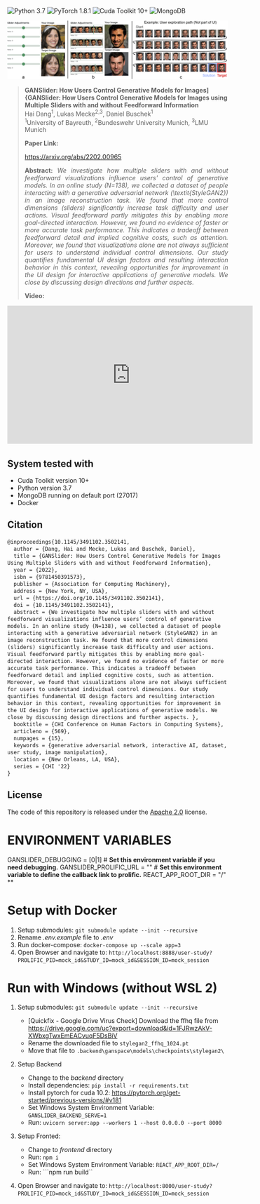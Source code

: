 
![Python 3.7](https://img.shields.io/badge/python-3.6-green.svg)
![PyTorch 1.8.1](https://img.shields.io/badge/pytorch-1.4-green.svg)
![Cuda Toolkit 10+](https://img.shields.io/badge/cudatoolkit-10%2B-green)
![MongoDB](https://img.shields.io/badge/mongodb-4.4.3-green)


<img src="./static/teaser.png" alt="Teaser figure" width="1024px"/>

> **GANSlider: How Users Control Generative Models for Images]{GANSlider: How Users Control Generative Models for Images using Multiple Sliders with and without Feedforward Information**<br>
> Hai Dang<sup>1</sup>, Lukas Mecke<sup>2,3</sup>, Daniel Buschek<sup>1</sup><br>
> <sup>1</sup>University of Bayreuth, <sup>2</sup>Bundeswehr University Munich, <sup>3</sup>LMU Munich<br>
> <p align="justify"><b>Paper Link:</b></p>
  > <a href="https://arxiv.org/abs/2202.00965">https://arxiv.org/abs/2202.00965</a>
>
> <p align="justify"><b>Abstract:</b> <i>We investigate how multiple sliders with and without feedforward visualizations influence users' control of generative models. In an online study (N=138), we collected a dataset of people interacting with a generative adversarial network (\textit{StyleGAN2}) in an image reconstruction task. We found that more control dimensions (sliders) significantly increase task difficulty and user actions. Visual feedforward partly mitigates this by enabling more goal-directed interaction. However, we found no evidence of faster or more accurate task performance. This indicates a tradeoff between feedforward detail and implied cognitive costs, such as attention. Moreover, we found that visualizations alone are not always sufficient for users to understand individual control dimensions. Our study quantifies fundamental UI design factors and resulting interaction behavior in this context, revealing opportunities for improvement in the UI design for interactive applications of generative models. We close by discussing design directions and further aspects.</i></p>
> <p align="justify"><b>Video:</b></p> 

<iframe width="560" height="315" src="https://www.youtube.com/embed/zaGc5OsQhlk" title="YouTube video player" frameborder="0" allow="accelerometer; autoplay; clipboard-write; encrypted-media; gyroscope; picture-in-picture" allowfullscreen></iframe>

## System tested with

- Cuda Toolkit version 10+
- Python version 3.7
- MongoDB running on default port (27017)
- Docker


## Citation
```
@inproceedings{10.1145/3491102.3502141,
  author = {Dang, Hai and Mecke, Lukas and Buschek, Daniel},
  title = {GANSlider: How Users Control Generative Models for Images Using Multiple Sliders with and without Feedforward Information},
  year = {2022},
  isbn = {9781450391573},
  publisher = {Association for Computing Machinery},
  address = {New York, NY, USA},
  url = {https://doi.org/10.1145/3491102.3502141},
  doi = {10.1145/3491102.3502141},
  abstract = {We investigate how multiple sliders with and without feedforward visualizations influence users’ control of generative models. In an online study (N=138), we collected a dataset of people interacting with a generative adversarial network (StyleGAN2) in an image reconstruction task. We found that more control dimensions (sliders) significantly increase task difficulty and user actions. Visual feedforward partly mitigates this by enabling more goal-directed interaction. However, we found no evidence of faster or more accurate task performance. This indicates a tradeoff between feedforward detail and implied cognitive costs, such as attention. Moreover, we found that visualizations alone are not always sufficient for users to understand individual control dimensions. Our study quantifies fundamental UI design factors and resulting interaction behavior in this context, revealing opportunities for improvement in the UI design for interactive applications of generative models. We close by discussing design directions and further aspects. },
  booktitle = {CHI Conference on Human Factors in Computing Systems},
  articleno = {569},
  numpages = {15},
  keywords = {generative adversarial network, interactive AI, dataset, user study, image manipulation},
  location = {New Orleans, LA, USA},
  series = {CHI '22}
}
```

## License

The code of this repository is released under the [Apache 2.0](LICENSE) license.<br>


# ENVIRONMENT VARIABLES

GANSLIDER_DEBUGGING = [0|1] # **Set this environment variable if you need debugging.**
GANSLIDER_PROLIFIC_URL = "" # **Set this environment variable to define the callback link to prolific.**
REACT_APP_ROOT_DIR = "/" **

# Setup with Docker
1. Setup submodules: `git submodule update --init --recursive`
2. Rename *.env.example* file to *.env*
3. Run docker-compose: `docker-compose up --scale app=3`
4. Open Browser and navigate to: `http://localhost:8888/user-study?PROLIFIC_PID=mock_id&STUDY_ID=mock_id&SESSION_ID=mock_session`


# Run with Windows (without WSL 2)
1. Setup submodules: `git submodule update --init --recursive`
    - [Quickfix - Google Drive Virus Check] Download the ffhq file from https://drive.google.com/uc?export=download&id=1FJRwzAkV-XWbxgTwxEmEACvuqF5DsBiV
    - Rename the downloaded file to `stylegan2_ffhq_1024.pt`
    - Move that file to `.backend\ganspace\models\checkpoints\stylegan2\`

2. Setup Backend
    - Change to the *backend* directory
    - Install dependencies: ```pip install -r requirements.txt```
    - Install pytorch for cuda 10.2: https://pytorch.org/get-started/previous-versions/#v181
    - Set Windows System Environment Variable: ```GANSLIDER_BACKEND_SERVE=1``` 
    - Run: ```uvicorn server:app --workers 1 --host 0.0.0.0 --port 8000```
3. Setup Fronted:
    - Change to *frontend* directory
    - Run: ```npm i```
    - Set Windows System Environment Variable: ```REACT_APP_ROOT_DIR=/```
    - Run: ```npm run build``
4. Open Browser and navigate to: `http://localhost:8000/user-study?PROLIFIC_PID=mock_id&STUDY_ID=mock_id&SESSION_ID=mock_session`


